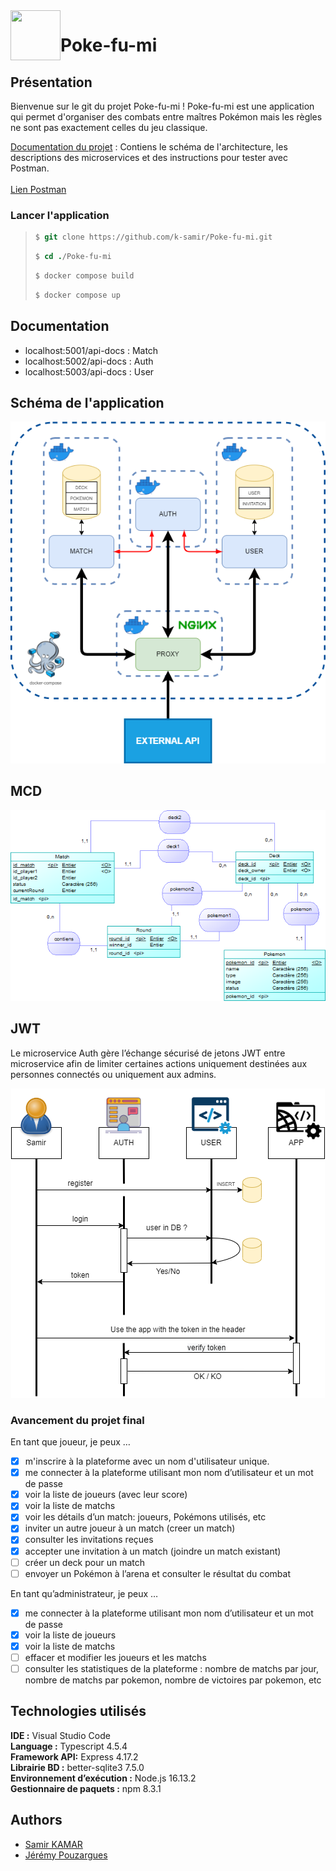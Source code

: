 <img align="left" width="80" height="80" src="https://cdn.pixabay.com/photo/2019/11/27/14/06/pokemon-4657023_960_720.png">

# Poke-fu-mi

## Présentation
Bienvenue sur le git du projet Poke-fu-mi !
Poke-fu-mi est une application qui permet d'organiser des combats entre maîtres Pokémon mais les règles ne sont pas exactement celles du jeu classique.

[Documentation du projet](https://docs.google.com/document/d/1TNad6-f3UBtUEcqrL9srWEiu5bKGEF6GD9Wl_2qRz00/edit#) : Contiens le schéma de l'architecture, les descriptions des microservices et des instructions pour tester avec Postman.
<br> <br> 
[Lien Postman](https://www.postman.com/avionics-operator-61205825/workspace/poke-fu-mi/)


### Lancer l'application

> ~~~csh
> $ git clone https://github.com/k-samir/Poke-fu-mi.git
> ~~~
> ~~~csh
> $ cd ./Poke-fu-mi
> ~~~
> ~~~csh
> $ docker compose build
> ~~~
> ~~~csh
> $ docker compose up
> ~~~

## Documentation
-   localhost:5001/api-docs : Match
-   localhost:5002/api-docs : Auth
-   localhost:5003/api-docs : User  
## Schéma de l'application
<p align="center">
<img src="https://github.com/k-samir/Poke-fu-mi/blob/master/documentation/image/Poke-fu-miArchitecture.png?raw=true">
 </p>
 
## MCD
<p align="center">
<img src="https://github.com/k-samir/Poke-fu-mi/blob/master/documentation/image/mcd.png?raw=true">
 </p>

## JWT
Le microservice Auth gère l’échange sécurisé de jetons JWT entre microservice afin de limiter certaines actions uniquement destinées aux personnes connectés ou uniquement aux admins.
<p align="center">
<img src="https://github.com/k-samir/Poke-fu-mi/blob/master/documentation/image/CustomJWT.png?raw=true">
 </p>
 
 
### Avancement du projet final

En tant que joueur, je peux …
- [x] m'inscrire à la plateforme avec un nom d'utilisateur unique.
- [x] me connecter à la plateforme utilisant mon nom d’utilisateur et un mot de passe
- [x] voir la liste de joueurs (avec leur score)
- [x] voir la liste de matchs
- [x] voir les détails d’un match: joueurs, Pokémons utilisés, etc
- [x] inviter un autre joueur à un match (creer un match)
- [x] consulter les invitations reçues
- [x] accepter une invitation à un match (joindre un match existant)
- [ ] créer un deck pour un match
- [ ] envoyer un Pokémon à l’arena et consulter le résultat du combat

En tant qu’administrateur, je peux …
- [x] me connecter à la plateforme utilisant mon nom d’utilisateur et un mot de passe
- [x] voir la liste de joueurs 
- [x] voir la liste de matchs
- [ ] effacer et modifier les joueurs et les matchs
- [ ] consulter les statistiques de la plateforme : nombre de matchs par jour, nombre de matchs par pokemon, nombre de victoires par pokemon, etc

## Technologies utilisés

**IDE :** Visual Studio Code <br>
**Language :** Typescript 4.5.4<br>
**Framework API:** Express 4.17.2<br>
**Librairie BD :** better-sqlite3 7.5.0<br>
**Environnement d’exécution :** Node.js 16.13.2<br>
**Gestionnaire de paquets :** npm 8.3.1<br>

## Authors
- [Samir KAMAR](https://github.com/k-samir)
- [Jérémy Pouzargues](https://github.com/jeremy-pouzargues)
